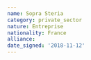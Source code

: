 ```yaml
---
name: Sopra Steria
category: private_sector
nature: Entreprise
nationality: France
alliance: 
date_signed: '2018-11-12'
---
```

    